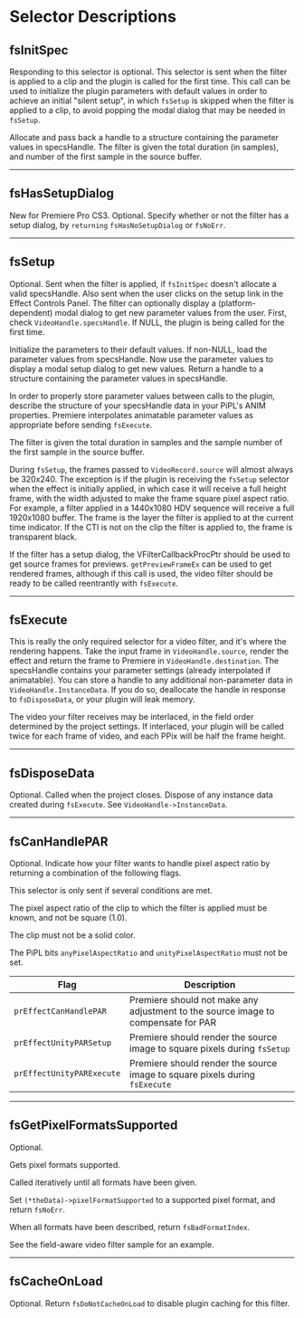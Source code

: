 # Selector Descriptions

## fsInitSpec

Responding to this selector is optional. This selector is sent when the filter is applied to a clip and the plugin is called for the first time. This call can be used to initialize the plugin parameters with default values in order to achieve an initial "silent setup", in which `fsSetup` is skipped when the filter is applied to a clip, to avoid popping the modal dialog that may be needed in `fsSetup`.

Allocate and pass back a handle to a structure containing the parameter values in specsHandle. The filter is given the total duration (in samples), and number of the first sample in the source buffer.

---

## fsHasSetupDialog

New for Premiere Pro CS3. Optional. Specify whether or not the filter has a setup dialog, by `returning` `fsHasNoSetupDialog` or `fsNoErr`.

---

## fsSetup

Optional. Sent when the filter is applied, if `fsInitSpec` doesn't allocate a valid specsHandle. Also sent when the user clicks on the setup link in the Effect Controls Panel. The filter can optionally display a (platform-dependent) modal dialog to get new parameter values from the user. First, check `VideoHandle.specsHandle`. If NULL, the plugin is being called for the first time.

Initialize the parameters to their default values. If non-NULL, load the parameter values from specsHandle. Now use the parameter values to display a modal setup dialog to get new values. Return a handle to a structure containing the parameter values in specsHandle.

In order to properly store parameter values between calls to the plugin, describe the structure of your specsHandle data in your PiPL's ANIM properties. Premiere interpolates animatable parameter values as appropriate before sending `fsExecute`.

The filter is given the total duration in samples and the sample number of the first sample in the source buffer.

During `fsSetup`, the frames passed to `VideoRecord.source` will almost always be 320x240. The exception is if the plugin is receiving the `fsSetup` selector when the effect is initially applied, in which case it will receive a full height frame, with the width adjusted to make the frame square pixel aspect ratio. For example, a filter applied in a 1440x1080 HDV sequence will receive a full 1920x1080 buffer. The frame is the layer the filter is applied to at the current time indicator. If the CTI is not on the clip the filter is applied to, the frame is transparent black.

If the filter has a setup dialog, the VFilterCallbackProcPtr should be used to get source frames for previews. `getPreviewFrameEx` can be used to get rendered frames, although if this call is used, the video filter should be ready to be called reentrantly with `fsExecute`.

---

## fsExecute

This is really the only required selector for a video filter, and it's where the rendering happens. Take the input frame in `VideoHandle.source`, render the effect and return the frame to Premiere in `VideoHandle.destination`. The specsHandle contains your parameter settings (already interpolated if animatable). You can store a handle to any additional non-parameter data in `VideoHandle.InstanceData`. If you do so, deallocate the handle in response to `fsDisposeData`, or your plugin will leak memory.

The video your filter receives may be interlaced, in the field order determined by the project settings. If interlaced, your plugin will be called twice for each frame of video, and each PPix will be half the frame height.

---

## fsDisposeData

Optional. Called when the project closes. Dispose of any instance data created during `fsExecute`. See `VideoHandle->InstanceData`.

---

## fsCanHandlePAR

Optional. Indicate how your filter wants to handle pixel aspect ratio by returning a combination of the following flags.

This selector is only sent if several conditions are met.

The pixel aspect ratio of the clip to which the filter is applied must be known, and not be square (1.0).

The clip must not be a solid color.

The PiPL bits `anyPixelAspectRatio` and `unityPixelAspectRatio` must not be set.

|           Flag            |                                    Description                                    |
| ------------------------- | --------------------------------------------------------------------------------- |
| `prEffectCanHandlePAR`    | Premiere should not make any adjustment to the source image to compensate for PAR |
| `prEffectUnityPARSetup`   | Premiere should render the source image to square pixels during `fsSetup`         |
| `prEffectUnityPARExecute` | Premiere should render the source image to square pixels during `fsExecute`       |

---

## fsGetPixelFormatsSupported

Optional.

Gets pixel formats supported.

Called iteratively until all formats have been given.

Set `(*theData)->pixelFormatSupported` to a supported pixel format, and return `fsNoErr`.

When all formats have been described, return `fsBadFormatIndex`.

See the field-aware video filter sample for an example.

---

## fsCacheOnLoad

Optional. Return `fsDoNotCacheOnLoad` to disable plugin caching for this filter.
